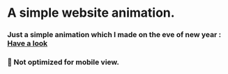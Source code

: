 # A simple website animation.

### Just a simple animation which I made on the eve of new year : [Have a look](https://ksalokya.github.io/simple_new_year_animation/)

### 🐛 Not optimized for mobile view.
